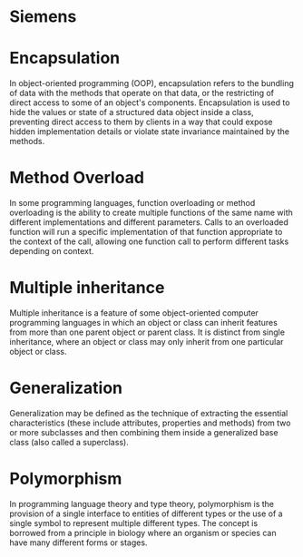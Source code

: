 # Siemens

# Encapsulation
In object-oriented programming (OOP), encapsulation refers to the bundling of data with the methods that operate on that data, or the restricting of direct access to some of an object's components. Encapsulation is used to hide the values or state of a structured data object inside a class, preventing direct access to them by clients in a way that could expose hidden implementation details or violate state invariance maintained by the methods.

# Method Overload
In some programming languages, function overloading or method overloading is the ability to create multiple functions of the same name with different implementations and different parameters. Calls to an overloaded function will run a specific implementation of that function appropriate to the context of the call, allowing one function call to perform different tasks depending on context.

# Multiple inheritance
Multiple inheritance is a feature of some object-oriented computer programming languages in which an object or class can inherit features from more than one parent object or parent class. It is distinct from single inheritance, where an object or class may only inherit from one particular object or class.

# Generalization
Generalization may be defined as the technique of extracting the essential characteristics (these include attributes, properties and methods) from two or more subclasses and then combining them inside a generalized base class (also called a superclass).

# Polymorphism
In programming language theory and type theory, polymorphism is the provision of a single interface to entities of different types or the use of a single symbol to represent multiple different types. The concept is borrowed from a principle in biology where an organism or species can have many different forms or stages.